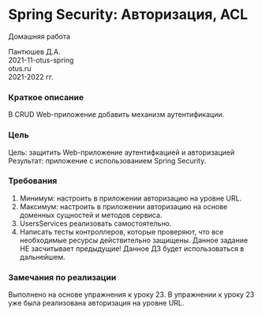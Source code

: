 # Spring Security: Авторизация, ACL
Домашняя работа

Пантюшев Д.А.  
2021-11-otus-spring  
otus.ru  
2021-2022 гг.

### Краткое описание
В CRUD Web-приложение добавить механизм аутентификации.

### Цель
Цель: защитить Web-приложение аутентифкацией и авторизацией
Результат: приложение с использованием Spring Security.

### Требования
1. Минимум: настроить в приложении авторизацию на уровне URL.
2. Максимум: настроить в приложении авторизацию на основе доменных сущностей и методов сервиса.
3. UsersServices реализовать самостоятельно.
4. Написать тесты контроллеров, которые проверяют, что все необходимые ресурсы действительно защищены. Данное задание НЕ засчитывает предыдущие! Данное ДЗ будет использоваться в дальнейшем.


### Замечания по реализации
Выполнено на основе упражнения к уроку 23.
В упражнении к уроку 23 уже была реализована авторизация на уровне URL.

